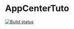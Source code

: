 # AppCenterTuto

[![Build status](https://build.appcenter.ms/v0.1/apps/7f3b4cd7-e5e0-4f7a-9132-9302ec8654cb/branches/master/badge)](https://appcenter.ms)
